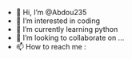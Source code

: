 - 👋 Hi, I’m @Abdou235
- 👀 I’m interested in coding
- 🌱 I’m currently learning python
- 💞️ I’m looking to collaborate on ...
- 📫 How to reach me :

<!---
Abdou235/Abdou235 is a ✨ special ✨ repository because its `README.md` (this file) appears on your GitHub profile.
You can click the Preview link to take a look at your changes.
--->
